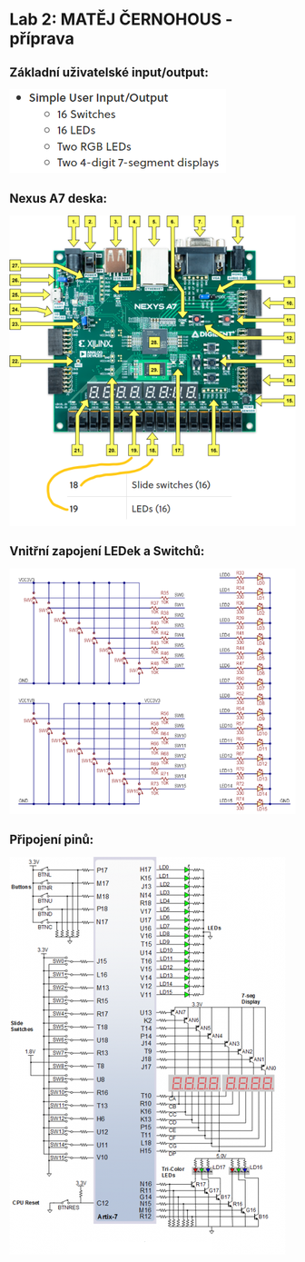 # Lab 2: MATĚJ ČERNOHOUS - příprava


   ## Základní uživatelské input/output:

   ![Simple I/O](images/Simple_IO.png)

   ## Nexus A7 deska:

   ![Hardware vzhled desky](images/Nexus_board.png)

   ## Vnitřní zapojení LEDek a Switchů:

   ![LEDky a Switche](images/Switches_LEDs.png)

   ## Připojení pinů:

   ![Piny](images/Nexus_schematic.png)



